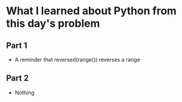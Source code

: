 # What I learned about Python from this day's problem
    
## Part 1
- A reminder that reversed(range()) reverses a range
## Part 2
- Nothing
    